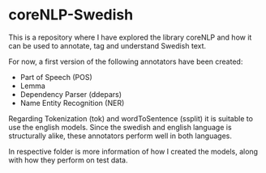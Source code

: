 # coreNLP-Swedish

This is a repository where I have explored the library coreNLP and how it can be used to annotate, tag and understand Swedish text.

For now, a first version of the following annotators have been created:
- Part of Speech (POS)
- Lemma
- Dependency Parser (ddepars)
- Name Entity Recognition (NER)

Regarding Tokenization (tok) and wordToSentence (ssplit) it is suitable to use the english models. Since the swedish and english language is structurally alike, these annotators perform well in both languages.

In respective folder is more information of how I created the models, along with how they perform on test data.
